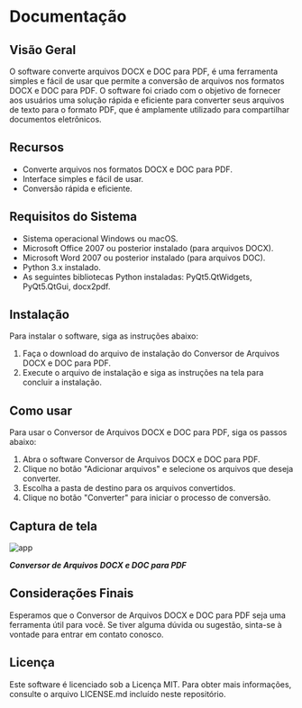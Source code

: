 # **Documentação**
## **Visão Geral**
O software converte arquivos DOCX e DOC para PDF, é uma ferramenta simples e fácil de usar que permite a conversão de arquivos nos formatos DOCX e DOC para PDF. O software foi criado com o objetivo de fornecer aos usuários uma solução rápida e eficiente para converter seus arquivos de texto para o formato PDF, que é amplamente utilizado para compartilhar documentos eletrônicos.

## **Recursos**
- Converte arquivos nos formatos DOCX e DOC para PDF.
- Interface simples e fácil de usar.
- Conversão rápida e eficiente.
## **Requisitos do Sistema**
- Sistema operacional Windows ou macOS.
- Microsoft Office 2007 ou posterior instalado (para arquivos DOCX).
- Microsoft Word 2007 ou posterior instalado (para arquivos DOC).
- Python 3.x instalado.
- As seguintes bibliotecas Python instaladas: PyQt5.QtWidgets, PyQt5.QtGui, docx2pdf.
## **Instalação**
Para instalar o software, siga as instruções abaixo:

1. Faça o download do arquivo de instalação do Conversor de Arquivos DOCX e DOC para PDF.
2. Execute o arquivo de instalação e siga as instruções na tela para concluir a instalação.
## **Como usar**
Para usar o Conversor de Arquivos DOCX e DOC para PDF, siga os passos abaixo:

1. Abra o software Conversor de Arquivos DOCX e DOC para PDF.
2. Clique no botão "Adicionar arquivos" e selecione os arquivos que deseja converter.
3. Escolha a pasta de destino para os arquivos convertidos.
4. Clique no botão "Converter" para iniciar o processo de conversão.
## **Captura de tela**
![app](https://user-images.githubusercontent.com/115756320/233054634-60c68a3e-e942-4bbe-9a70-7dbf3c53f49d.png)

***Conversor de Arquivos DOCX e DOC para PDF***

## **Considerações Finais**
Esperamos que o Conversor de Arquivos DOCX e DOC para PDF seja uma ferramenta útil para você. Se tiver alguma dúvida ou sugestão, sinta-se à vontade para entrar em contato conosco.

## **Licença**
Este software é licenciado sob a Licença MIT. Para obter mais informações, consulte o arquivo LICENSE.md incluído neste repositório.
